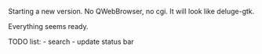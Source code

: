 Starting a new version. No QWebBrowser, no cgi. It will look like deluge-gtk.

Everything seems ready.

TODO list: 
    - search
    - update status bar